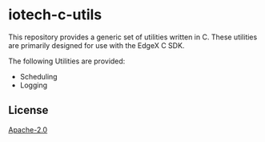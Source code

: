 # iotech-c-utils
This repository provides a generic set of utilities written in C. These utilities are primarily designed for use with the EdgeX C SDK. 

The following Utilities are provided:
* Scheduling
* Logging

## License
[Apache-2.0](LICENSE)
